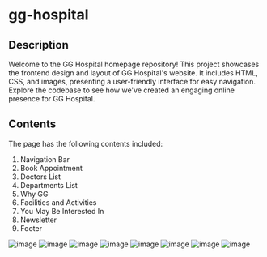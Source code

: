 # gg-hospital
## Description
Welcome to the GG Hospital homepage repository! This project showcases the frontend design and layout of GG Hospital's website. It includes HTML, CSS, and images, presenting a user-friendly interface for easy navigation. Explore the codebase to see how we've created an engaging online presence for GG Hospital.

## Contents
The page has the following contents included:  

1. Navigation Bar  
2. Book Appointment  
3. Doctors List  
4. Departments List  
5. Why GG  
6. Facilities and Activities  
7. You May Be Interested In  
8. Newsletter  
9. Footer


![image](https://github.com/nathanielyeldo/gg-hospital/assets/56597570/36a57ab0-c66c-46a9-8c98-26c59f86525a)
![image](https://github.com/nathanielyeldo/gg-hospital/assets/56597570/e548dcad-9f04-4513-adcc-04a6d8de5942)
![image](https://github.com/nathanielyeldo/gg-hospital/assets/56597570/d55442c3-dbfe-4af2-8ef5-b4f7d2510e79)
![image](https://github.com/nathanielyeldo/gg-hospital/assets/56597570/fa1942e2-c2a4-49b0-9b65-1de0b3a4fcb5)
![image](https://github.com/nathanielyeldo/gg-hospital/assets/56597570/80ba2c03-4d65-4b96-aa7f-f46acb4fbe0c)
![image](https://github.com/nathanielyeldo/gg-hospital/assets/56597570/ed167263-d0be-46b8-a9a4-81b1ee25edb8)
![image](https://github.com/nathanielyeldo/gg-hospital/assets/56597570/d50c74a2-910c-4806-ac1c-a934e8d6baf7)
![image](https://github.com/nathanielyeldo/gg-hospital/assets/56597570/642a55b0-3e08-408d-899a-996a34cb6b33)



